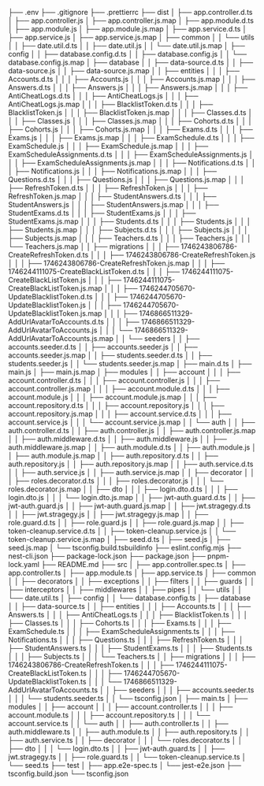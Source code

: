 ├── .env
├── .gitignore
├── .prettierrc
├── dist
│ ├── app.controller.d.ts
│ ├── app.controller.js
│ ├── app.controller.js.map
│ ├── app.module.d.ts
│ ├── app.module.js
│ ├── app.module.js.map
│ ├── app.service.d.ts
│ ├── app.service.js
│ ├── app.service.js.map
│ ├── common
│ │ └── utils
│ │ ├── date.util.d.ts
│ │ ├── date.util.js
│ │ └── date.util.js.map
│ ├── config
│ │ ├── database.config.d.ts
│ │ ├── database.config.js
│ │ └── database.config.js.map
│ ├── database
│ │ ├── data-source.d.ts
│ │ ├── data-source.js
│ │ ├── data-source.js.map
│ │ ├── entities
│ │ │ ├── Accounts.d.ts
│ │ │ ├── Accounts.js
│ │ │ ├── Accounts.js.map
│ │ │ ├── Answers.d.ts
│ │ │ ├── Answers.js
│ │ │ ├── Answers.js.map
│ │ │ ├── AntiCheatLogs.d.ts
│ │ │ ├── AntiCheatLogs.js
│ │ │ ├── AntiCheatLogs.js.map
│ │ │ ├── BlacklistToken.d.ts
│ │ │ ├── BlacklistToken.js
│ │ │ ├── BlacklistToken.js.map
│ │ │ ├── Classes.d.ts
│ │ │ ├── Classes.js
│ │ │ ├── Classes.js.map
│ │ │ ├── Cohorts.d.ts
│ │ │ ├── Cohorts.js
│ │ │ ├── Cohorts.js.map
│ │ │ ├── Exams.d.ts
│ │ │ ├── Exams.js
│ │ │ ├── Exams.js.map
│ │ │ ├── ExamSchedule.d.ts
│ │ │ ├── ExamSchedule.js
│ │ │ ├── ExamSchedule.js.map
│ │ │ ├── ExamScheduleAssignments.d.ts
│ │ │ ├── ExamScheduleAssignments.js
│ │ │ ├── ExamScheduleAssignments.js.map
│ │ │ ├── Notifications.d.ts
│ │ │ ├── Notifications.js
│ │ │ ├── Notifications.js.map
│ │ │ ├── Questions.d.ts
│ │ │ ├── Questions.js
│ │ │ ├── Questions.js.map
│ │ │ ├── RefreshToken.d.ts
│ │ │ ├── RefreshToken.js
│ │ │ ├── RefreshToken.js.map
│ │ │ ├── StudentAnswers.d.ts
│ │ │ ├── StudentAnswers.js
│ │ │ ├── StudentAnswers.js.map
│ │ │ ├── StudentExams.d.ts
│ │ │ ├── StudentExams.js
│ │ │ ├── StudentExams.js.map
│ │ │ ├── Students.d.ts
│ │ │ ├── Students.js
│ │ │ ├── Students.js.map
│ │ │ ├── Subjects.d.ts
│ │ │ ├── Subjects.js
│ │ │ ├── Subjects.js.map
│ │ │ ├── Teachers.d.ts
│ │ │ ├── Teachers.js
│ │ │ └── Teachers.js.map
│ │ ├── migrations
│ │ │ ├── 1746243806786-CreateRefreshToken.d.ts
│ │ │ ├── 1746243806786-CreateRefreshToken.js
│ │ │ ├── 1746243806786-CreateRefreshToken.js.map
│ │ │ ├── 1746244111075-CreateBlackListToken.d.ts
│ │ │ ├── 1746244111075-CreateBlackListToken.js
│ │ │ ├── 1746244111075-CreateBlackListToken.js.map
│ │ │ ├── 1746244705670-UpdateBlacklistToken.d.ts
│ │ │ ├── 1746244705670-UpdateBlacklistToken.js
│ │ │ ├── 1746244705670-UpdateBlacklistToken.js.map
│ │ │ ├── 1746866511329-AddUrlAvatarToAccounts.d.ts
│ │ │ ├── 1746866511329-AddUrlAvatarToAccounts.js
│ │ │ └── 1746866511329-AddUrlAvatarToAccounts.js.map
│ │ └── seeders
│ │ ├── accounts.seeder.d.ts
│ │ ├── accounts.seeder.js
│ │ ├── accounts.seeder.js.map
│ │ ├── students.seeder.d.ts
│ │ ├── students.seeder.js
│ │ └── students.seeder.js.map
│ ├── main.d.ts
│ ├── main.js
│ ├── main.js.map
│ ├── modules
│ │ ├── account
│ │ │ ├── account.controller.d.ts
│ │ │ ├── account.controller.js
│ │ │ ├── account.controller.js.map
│ │ │ ├── account.module.d.ts
│ │ │ ├── account.module.js
│ │ │ ├── account.module.js.map
│ │ │ ├── account.repository.d.ts
│ │ │ ├── account.repository.js
│ │ │ ├── account.repository.js.map
│ │ │ ├── account.service.d.ts
│ │ │ ├── account.service.js
│ │ │ └── account.service.js.map
│ │ └── auth
│ │ ├── auth.controller.d.ts
│ │ ├── auth.controller.js
│ │ ├── auth.controller.js.map
│ │ ├── auth.middleware.d.ts
│ │ ├── auth.middleware.js
│ │ ├── auth.middleware.js.map
│ │ ├── auth.module.d.ts
│ │ ├── auth.module.js
│ │ ├── auth.module.js.map
│ │ ├── auth.repository.d.ts
│ │ ├── auth.repository.js
│ │ ├── auth.repository.js.map
│ │ ├── auth.service.d.ts
│ │ ├── auth.service.js
│ │ ├── auth.service.js.map
│ │ ├── decorator
│ │ │ ├── roles.decorator.d.ts
│ │ │ ├── roles.decorator.js
│ │ │ └── roles.decorator.js.map
│ │ ├── dto
│ │ │ ├── login.dto.d.ts
│ │ │ ├── login.dto.js
│ │ │ └── login.dto.js.map
│ │ ├── jwt-auth.guard.d.ts
│ │ ├── jwt-auth.guard.js
│ │ ├── jwt-auth.guard.js.map
│ │ ├── jwt.stragegy.d.ts
│ │ ├── jwt.stragegy.js
│ │ ├── jwt.stragegy.js.map
│ │ ├── role.guard.d.ts
│ │ ├── role.guard.js
│ │ ├── role.guard.js.map
│ │ ├── token-cleanup.service.d.ts
│ │ ├── token-cleanup.service.js
│ │ └── token-cleanup.service.js.map
│ ├── seed.d.ts
│ ├── seed.js
│ ├── seed.js.map
│ └── tsconfig.build.tsbuildinfo
├── eslint.config.mjs
├── nest-cli.json
├── package-lock.json
├── package.json
├── pnpm-lock.yaml
├── README.md
├── src
│ ├── app.controller.spec.ts
│ ├── app.controller.ts
│ ├── app.module.ts
│ ├── app.service.ts
│ ├── common
│ │ ├── decorators
│ │ ├── exceptions
│ │ ├── filters
│ │ ├── guards
│ │ ├── interceptors
│ │ ├── middlewares
│ │ ├── pipes
│ │ └── utils
│ │ └── date.util.ts
│ ├── config
│ │ └── database.config.ts
│ ├── database
│ │ ├── data-source.ts
│ │ ├── entities
│ │ │ ├── Accounts.ts
│ │ │ ├── Answers.ts
│ │ │ ├── AntiCheatLogs.ts
│ │ │ ├── BlacklistToken.ts
│ │ │ ├── Classes.ts
│ │ │ ├── Cohorts.ts
│ │ │ ├── Exams.ts
│ │ │ ├── ExamSchedule.ts
│ │ │ ├── ExamScheduleAssignments.ts
│ │ │ ├── Notifications.ts
│ │ │ ├── Questions.ts
│ │ │ ├── RefreshToken.ts
│ │ │ ├── StudentAnswers.ts
│ │ │ ├── StudentExams.ts
│ │ │ ├── Students.ts
│ │ │ ├── Subjects.ts
│ │ │ └── Teachers.ts
│ │ ├── migrations
│ │ │ ├── 1746243806786-CreateRefreshToken.ts
│ │ │ ├── 1746244111075-CreateBlackListToken.ts
│ │ │ ├── 1746244705670-UpdateBlacklistToken.ts
│ │ │ └── 1746866511329-AddUrlAvatarToAccounts.ts
│ │ ├── seeders
│ │ │ ├── accounts.seeder.ts
│ │ │ └── students.seeder.ts
│ │ └── tsconfig.json
│ ├── main.ts
│ ├── modules
│ │ ├── account
│ │ │ ├── account.controller.ts
│ │ │ ├── account.module.ts
│ │ │ ├── account.repository.ts
│ │ │ └── account.service.ts
│ │ └── auth
│ │ ├── auth.controller.ts
│ │ ├── auth.middleware.ts
│ │ ├── auth.module.ts
│ │ ├── auth.repository.ts
│ │ ├── auth.service.ts
│ │ ├── decorator
│ │ │ └── roles.decorator.ts
│ │ ├── dto
│ │ │ └── login.dto.ts
│ │ ├── jwt-auth.guard.ts
│ │ ├── jwt.stragegy.ts
│ │ ├── role.guard.ts
│ │ └── token-cleanup.service.ts
│ └── seed.ts
├── test
│ ├── app.e2e-spec.ts
│ └── jest-e2e.json
├── tsconfig.build.json
└── tsconfig.json
